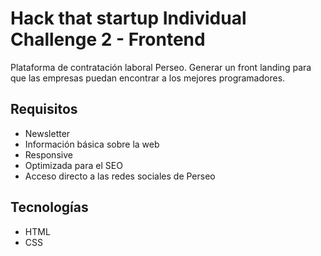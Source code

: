# Hack that startup Individual Challenge 2 - Frontend

Plataforma de contratación laboral Perseo.
Generar un front landing para que las empresas puedan encontrar a los mejores programadores.

## Requisitos

- Newsletter
- Información básica sobre la web
- Responsive
- Optimizada para el SEO
- Acceso directo a las redes sociales de Perseo

## Tecnologías

- HTML
- CSS
